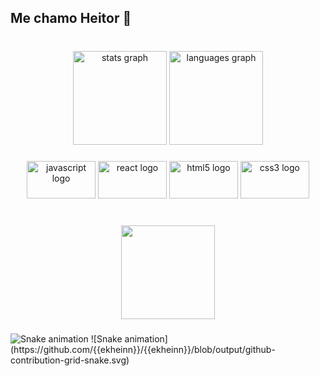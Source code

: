 <h2 align="left">Me chamo Heitor 👾</h2>

###

<br clear="both">

<div align="center">
  <img src="https://github-readme-stats.vercel.app/api?hide_title=false&hide_rank=false&show_icons=true&include_all_commits=true&count_private=true&disable_animations=false&theme=github_dark&locale=pt-br&hide_border=true&username=ekheinn" height="150" alt="stats graph"  />
  <img src="https://github-readme-stats.vercel.app/api/top-langs?locale=pt-br&hide_title=false&layout=default &card_width=320&langs_count=5&theme=github_dark&hide_border=true&username=ekheinn" height="150" alt="languages graph"  />
</div>

###

<div align="center">
  <img src="https://cdn.jsdelivr.net/gh/devicons/devicon/icons/javascript/javascript-original.svg" height="60" width="110" alt="javascript logo"  />
  <img src="https://cdn.jsdelivr.net/gh/devicons/devicon/icons/react/react-original.svg" height="60" width="110" alt="react logo"  />
  <img src="https://cdn.jsdelivr.net/gh/devicons/devicon/icons/html5/html5-original.svg" height="60" width="110" alt="html5 logo"  />
  <img src="https://cdn.jsdelivr.net/gh/devicons/devicon/icons/css3/css3-original.svg" height="60" width="110" alt="css3 logo"  />
</div>

###

<br clear="both">

<div align="center">
  <img height="150" src="https://cdn.discordapp.com/attachments/533021202222940181/989531391345688596/dog-love-heart-heart-dog.gif"  />
</div>

###

<img href="https://raw.githubusercontent.com/ekheinn/ekheinn/blob/output/snake.svg" alt="Snake animation" />
![Snake animation](https://github.com/{{ekheinn}}/{{ekheinn}}/blob/output/github-contribution-grid-snake.svg)

###
